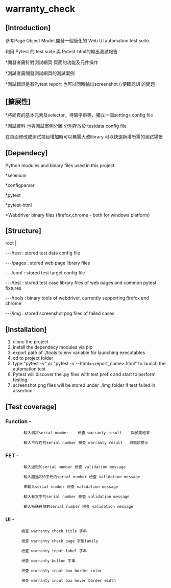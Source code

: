 # warranty_check


## [Introduction]

參考Page Object Model,開發一個簡化的 Web UI automation test suite.

利用 Pytest 的 test suite 與 Pytest-html的輸出測試報告

*開發者需針對測試網頁 頁面的功能及元件操作

*測試者需開發測試網頁的測試案例

*測試錯誤是有Pytest report 也可以同時輸出screenshot方便確認UI 的問題




## [擴展性]

*將網頁的基本元素及selector，待驗字串等，獨立一個settings config file

*測試資料 也與測試案例分離 分別存放於 testdata config file

在頁面修改或測試項目增加時可以無需大改library 可以快速新增所需的測試場景




## [Dependecy] 

Python modules and binary files used in this project

*selenium

*configparser

*pytest

*pytest-html

*Webdriver binary files (firefox,chrome - both for windows platform)




## [Structure]

root
|

---/test : stored test data config file

---/pages : stored web page library files    

---/conf : stored test target config file

---/test : stored test case library files of web pages and common pytest fixtures   

---/tools : binary tools of webdriver, currently supporting firefox and chrome 

---/img : stored screenshot png files of failed cases




## [Installation]

1. clone the project
2. install the dependecy modules via pip
3. export path of ./tools to env variable for launching executables
4. cd to project folder 
5. type "pytest -v" or "pytest -v --html=<report_name>.html" to launch the automation test
6. Pytest will discover the .py files with test prefix and start to perform testing.
7. screenshot png files will be stored under ./img folder if test failed in assertion




## [Test coverage]

### Function -  
            輸入測試serial number    檢查 warranty result    與預期結果 

            輸入不存在的serial number 檢查 warranty result   與錯誤提示
               

### FET  -      
            輸入過短的serial number 檢查 validation message

            輸入超過220字元的serial number 檢查 validation message
            
            未輸入serial number 檢查 validation message
            
            輸入有文字的serial number 檢查 validation message
            
            輸入特殊符號的serial number 檢查 validation message
            

### UI   -     
           檢查 warranty check title 字串

           檢查 warranty check page 字型family
           
           檢查 warranty input label 字串
           
           檢查 warranty button 字串
           
           檢查 warranty input box border color
           
           檢查 warranty input box hover border width
